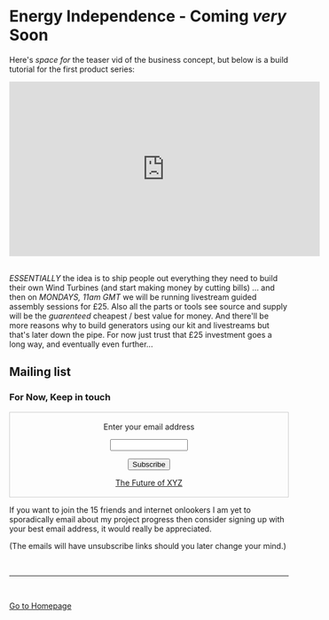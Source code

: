 
# Energy Independence - Coming _very_ Soon


Here's _space for_ the teaser vid of the business concept, but below is a build tutorial for the first product series:

<iframe width="560" height="315" src="https://www.youtube-nocookie.com/embed/t9TrUPoevXI?controls=0" title="YouTube video player" frameborder="0" allow="accelerometer; autoplay; clipboard-write; encrypted-media; gyroscope; picture-in-picture" allowfullscreen></iframe>

<br/>
<br/>

_ESSENTIALLY_ the idea is to ship people out everything they need to build their own Wind Turbines (and start making money by cutting bills) ... and then on _MONDAYS, 11am GMT_ we will be running livestream guided assembly sessions for £25. Also all the parts or tools see source and supply will be the _guarenteed_ cheapest / best value for money. And there'll be more reasons why to build generators using our kit and livestreams but that's later down the pipe. For now just trust that £25 investment goes a long way, and eventually even further...

## Mailing list

### For Now, Keep in touch

<form style="border:1px solid #ccc;padding:3px;text-align:center;" action="https://tinyletter.com/nickth" method="post" target="popupwindow" onsubmit="window.open('https://tinyletter.com/nickth', 'popupwindow', 'scrollbars=yes,width=800,height=600');return true"><p><label for="tlemail">Enter your email address</label></p><p><input type="text" style="width:140px" name="email" id="tlemail" /></p><input type="hidden" value="1" name="embed"/><input type="submit" value="Subscribe" /><p><a href="https://tinyletter.com/nickth" target="_blank">The Future of XYZ</a></p></form>

If you want to join the 15 friends and internet onlookers I am yet to sporadically email about my project progress
then consider signing up with your best email address, it would really be appreciated.


(The emails will have unsubscribe links should you later change your mind.)


<br/>

***

<br/>

[Go to Homepage](https://nikipedia.xyz/)